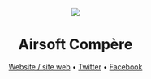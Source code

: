 <p align="center">
    <img src="/profile/logo.png?raw=true">
</p>

<h1 align="center">
    Airsoft Compère
</h1>

<p align="center">
    <a href="https://airsoft-compere.fr/">Website / site web</a> • <a href="https://twitter.com/AirsoftCompere">Twitter</a> • <a href="https://www.facebook.com/AirsoftCompere">Facebook</a>
</p>